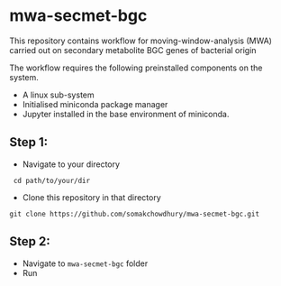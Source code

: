 # mwa-secmet-bgc
This repository contains workflow for moving-window-analysis (MWA) carried out on secondary metabolite BGC genes of bacterial origin

The workflow requires the following preinstalled components on the system.

 - A linux sub-system
 - Initialised miniconda package manager
 - Jupyter installed in the base environment of miniconda.

## Step 1:

- Navigate to your directory
```
 cd path/to/your/dir 
``` 
- Clone this repository in that directory
```
git clone https://github.com/somakchowdhury/mwa-secmet-bgc.git 
```

## Step 2: 

- Navigate to `mwa-secmet-bgc` folder
- Run
<!--stackedit_data:
eyJoaXN0b3J5IjpbLTE1OTQ3NjAwODUsLTI0MDIwOTc3XX0=
-->